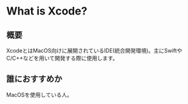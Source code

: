 # What is Xcode?
## 概要
XcodeとはMacOS向けに展開されているIDE(統合開発環境)。主にSwiftやC/C++などを用いて開発する際に使用します。

## 誰におすすめか
MacOSを使用している人。